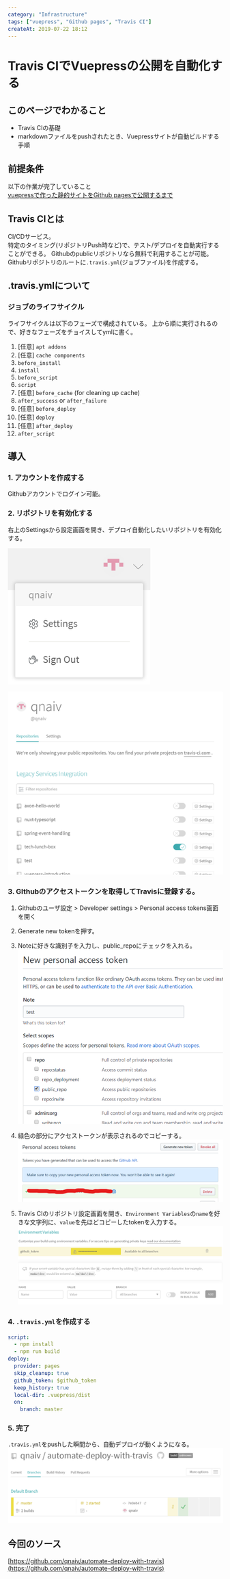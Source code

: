 ```yaml
---
category: "Infrastructure"
tags: ["vuepress", "Github pages", "Travis CI"]
createAt: 2019-07-22 18:12
---
```

# Travis CIでVuepressの公開を自動化する

## このページでわかること
- Travis CIの基礎
- markdownファイルをpushされたとき、Vuepressサイトが自動ビルドする手順

## 前提条件
以下の作業が完了していること  
[vuepressで作った静的サイトをGithub pagesで公開するまで](/posts/2019/06/15/vuepress-introduction.md)

## Travis CIとは
CI/CDサービス。  
特定のタイミング(リポジトリPush時など)で、テスト/デプロイを自動実行することができる。
Githubのpublicリポジトリなら無料で利用することが可能。
Githubリポジトリのルートに`.travis.yml`(ジョブファイル)を作成する。

## .travis.ymlについて

### ジョブのライフサイクル
ライフサイクルは以下のフェーズで構成されている。
上から順に実行されるので、好きなフェーズをチョイスしてymlに書く。

1. [任意] `apt addons`
2. [任意] `cache components`
3. `before_install`
4. `install`
5. `before_script`
6. `script`
7. [任意] `before_cache` (for cleaning up cache)
8. `after_success` or `after_failure`
9. [任意] `before_deploy`
10. [任意] `deploy`
11. [任意] `after_deploy`
12. `after_script`

## 導入

### 1. アカウントを作成する
Githubアカウントでログイン可能。

### 2. リポジトリを有効化する
右上のSettingsから設定画面を開き、デプロイ自動化したいリポジトリを有効化する。

![image1](./vuepress-automate-deployment-with-travis-1.png)

![image2](./vuepress-automate-deployment-with-travis-2.png)

### 3. GIthubのアクセストークンを取得してTravisに登録する。

1. Githubのユーザ設定 > Developer settings > Personal access tokens画面を開く
2. Generate new tokenを押す。
3. Noteに好きな識別子を入力し、public_repoにチェックを入れる。
![image3](./vuepress-automate-deployment-with-travis-3.png)

4. 緑色の部分にアクセストークンが表示されるのでコピーする。
![image4](./vuepress-automate-deployment-with-travis-4.png)

5. Travis CIのリポジトリ設定画面を開き、`Environment Variables`の`name`を好きな文字列に、`value`を先ほどコピーしたtokenを入力する。
![image5](./vuepress-automate-deployment-with-travis-5.png)

### 4. `.travis.yml`を作成する
``` yml
script:
  - npm install
  - npm run build
deploy:
  provider: pages
  skip_cleanup: true
  github_token: $github_token
  keep_history: true
  local-dir: .vuepress/dist
  on:
    branch: master
```

### 5. 完了
`.travis.yml`をpushした瞬間から、自動デプロイが動くようになる。
![image6](./vuepress-automate-deployment-with-travis-6.png)

## 今回のソース
[https://github.com/qnaiv/automate-deploy-with-travis](https://github.com/qnaiv/automate-deploy-with-travis)